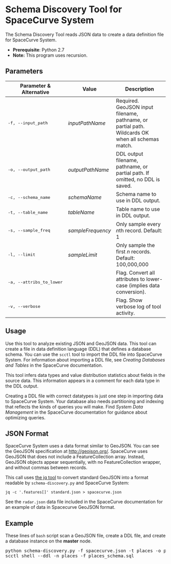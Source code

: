 Schema Discovery Tool for SpaceCurve System
===========================================

The Schema Discovery Tool reads JSON data to create a data definition file for SpaceCurve System.

 - **Prerequisite**: Python 2.7
 - **Note:** This program uses recursion.

Parameters
----------

| Parameter & Alternative | Value | Description   |
| -------------  | -------- | -------- |
| <pre>-f, --input_path</pre>  | *inputPathName* | Required. GeoJSON input filename, pathname, or partial path. Wildcards OK when all schemas match.  |
| <pre>-o, --output_path</pre> | *outputPathName* | DDL output filename, pathname, or partial path. If omitted, no DDL is saved. |
| <pre>-c, --schema_name</pre> | *schemaName* | Schema name to use in DDL output. |
| <pre>-t, --table_name</pre>  | *tableName* | Table name to use in DDL output. |
| <pre>-s, --sample_freq</pre> | *sampleFrequency* | Only sample every *n*th record. Default: 1 |
| <pre>-l, --limit</pre>       | *sampleLimit* | Only sample the first *n* records. Default: 100,000,000 |
| <pre>-a, --attribs_to_lower</pre>  |  | Flag. Convert all attributes to lower-case (implies data conversion). |
| <pre>-v, --verbose</pre> | | Flag. Show verbose log of tool activity. |

Usage
-----

Use this tool to analyze existing JSON and GeoJSON data. This tool can create a file in data definition language (DDL) that defines a database schema. You can use the `scctl` tool to import the DDL file into SpaceCurve System. For information about importing a DDL file, see *Creating Databases and Tables* in the SpaceCurve documentation.

This tool infers data types and value distribution statistics about fields in the source data. This information appears in a comment for each data type in the DDL output.

Creating a DDL file with correct datatypes is just one step in importing data to SpaceCurve System. Your database also needs partitioning and indexing that reflects the kinds of queries you will make. Find *System Data Management* in the SpaceCurve documentation for guidance about optimizing queries.

JSON Format
-----------

SpaceCurve System uses a data format similar to GeoJSON. You can see the GeoJSON specification at http://geojson.org/. SpaceCurve uses GeoJSON that does not include a FeatureCollection array. Instead, GeoJSON objects appear sequentially, with no FeatureCollection wrapper, and without commas between records. 

This call uses [the jq tool](http://stedolan.github.io/jq/) to convert standard GeoJSON into a format readable by `schema-discovery.py` and SpaceCurve System:

`jq -c '.features[]' standard.json > spacecurve.json`

See the `radar.json` data file included in the SpaceCurve documentation for an example of data in Spacecurve GeoJSON format.

Example
-------

These lines of `bash` script scan a GeoJSON file, create a DDL file, and create a database instance on the **master** node.

<pre>python schema-discovery.py -f spacecurve.json -t places -o places_schema.sql
scctl shell --ddl -n places -f places_schema.sql<pre>
